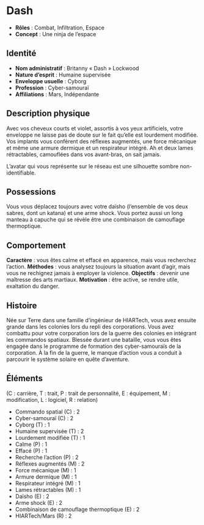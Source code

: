 # Dash

* **Rôles** : Combat, Infiltration, Espace
* **Concept** : Une ninja de l’espace

## Identité

* **Nom administratif** : Britanny « Dash » Lockwood
* **Nature d’esprit** : Humaine supervisée
* **Enveloppe usuelle** : Cyborg
* **Profession** : Cyber-samouraï
* **Affiliations** : Mars, Indépendante

## Description physique

Avec vos cheveux courts et violet, assortis à vos yeux artificiels, votre enveloppe ne laisse pas de doute sur le fait qu’elle est lourdement modifiée. Vos implants vous confèrent des réflexes augmentés, une force mécanique et même une armure dermique et un respirateur intégré. Ah et deux lames rétractables, camouflées dans vos avant-bras, on sait jamais.

L’avatar qui vous représente sur le réseau est une silhouette sombre non-identifiable.

## Possessions

Vous vous déplacez toujours avec votre daïsho (l’ensemble de vos deux sabres, dont un katana) et une arme shock. Vous portez aussi un long manteau à capuche qui se révèle être une combinaison de camouflage thermoptique.

## Comportement

**Caractère** : vous êtes calme et effacé en apparence, mais vous recherchez l’action.
**Méthodes** : vous analysez toujours la situation avant d’agir, mais vous ne rechignez jamais à employer la violence.
**Objectifs** : devenir une maîtresse des arts martiaux.
**Motivation** : être active, se rendre utile, exaltation du danger.

## Histoire

Née sur Terre dans une famille d’ingénieur de HIARTech, vous avez ensuite grande dans les colonies lors du repli des corporations. Vous avez combattu pour votre corporation lors de la guerre des colonies en intégrant les commandos spatiaux. Blessée durant une bataille, vous vous êtes engagée dans le programme de formation des cyber-samouraïs de la corporation. À la fin de la guerre, le manque d’action vous a conduit à parcourir le système solaire en quête d’aventure.

## Éléments

(C : carrière, T : trait, P : trait de personnalité, E : équipement, M : modification, L : logiciel, R : relation)

* Commando spatial (C) : 2
* Cyber-samouraï (C) : 2
* Cyborg (T) : 1
* Humaine supervisée (T) : 2
* Lourdement modifiée (T) : 1
* Calme (P) : 1
* Effacé (P) : 1
* Recherche l’action (P) : 2
* Réflexes augmentés (M) : 2
* Force mécanique (M) : 1
* Armure dermique (M) : 1
* Respirateur intégré (M) : 1
* Lames rétractables (M) : 1
* Daïsho (E) : 2
* Arme shock (E) : 2
* Combinaison de camouflage thermoptique (E) : 2
* HIARTech/Mars (R) : 2